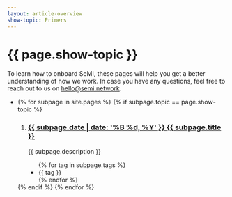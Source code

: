 ```yaml
---
layout: article-overview
show-topic: Primers
---
```


<!-- THIS PAGE CONTAINS THE INDEX FOR THIS FOLDER -->

# {{ page.show-topic }}

To learn how to onboard SeMI, these pages will help you get a better understanding of how we work. In case you have any questions, feel free to reach out to us on hello@semi.network.

<ul class="article-overview">
    <section>
        <li>
            {% for subpage in site.pages %}
                {% if subpage.topic == page.show-topic %}
                    <ol>
                        <li><h3><a href="{{ subpage.url }}">{{ subpage.date | date: '%B %d, %Y' }} {{ subpage.title }}</a></h3>
                        <p>
                            {{ subpage.description }}
                        </p>
                        <ul class="tags">
                			{% for tag in subpage.tags %}
            					<li>{{ tag }}</li>
            				{% endfor %}
            			</ul>
                        </li>
                    </ol>
                {% endif %}
            {% endfor %}
        </li>
    </section>
</ul>